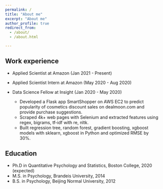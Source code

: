 ```yaml
---
permalink: /
title: "About me"
excerpt: "About me"
author_profile: true
redirect_from:
  - /about/
  - /about.html

---
```



Work experience
------
* Applied Scientist at Amazon (Jan 2021 - Present)

* Applied Scientist Intern at Amazon (May 2020 - Aug 2020)

* Data Science Fellow at Insight (Jan 2020 - May 2020)
  * Developed a Flask app SmartShopper on AWS EC2 to predict popularity of cosmetics discount sales on dealmoon.com and provide purchase suggestions.
  * Scraped 4k+ web pages with Selenium and extracted features using regex, bigrams, tf-idf with re, nltk.
  * Built regression tree, random forest, gradient boosting, xgboost models with sklearn, xgboost in Python and optimized RMSE by 30%.


Education
------
* Ph.D in Quantitative Psychology and Statistics, Boston College, 2020 (expected)
* M.S. in Psychology, Brandeis University, 2014
* B.S. in Psychology, Beijing Normal University, 2012
